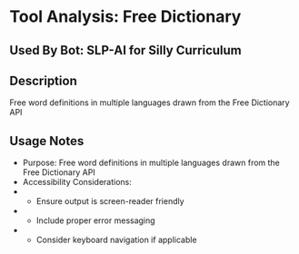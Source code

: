 # Tool Analysis: Free Dictionary

## Used By Bot: SLP-AI for Silly Curriculum

## Description
Free word definitions in multiple languages drawn from the Free Dictionary API


## Usage Notes
- Purpose: Free word definitions in multiple languages drawn from the Free Dictionary API
- Accessibility Considerations:
- - Ensure output is screen-reader friendly
- - Include proper error messaging
- - Consider keyboard navigation if applicable
